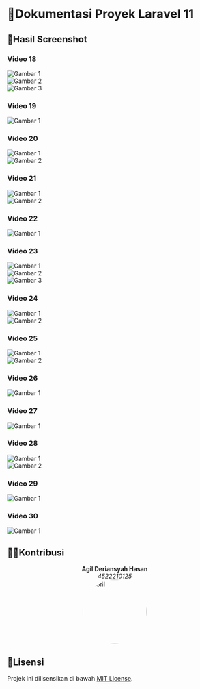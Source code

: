 # 🚀Dokumentasi Proyek Laravel 11

## 📸Hasil Screenshot

### Video 18

![Gambar 1](img/181.png)  
![Gambar 2](img/182.png)  
![Gambar 3](img/183.png)  

### Video 19

![Gambar 1](img/191.png)   

### Video 20

![Gambar 1](img/201.png)  
![Gambar 2](img/202.png)   

### Video 21

![Gambar 1](img/211.png)  
![Gambar 2](img/212.png)  

### Video 22

![Gambar 1](img/221.png)  

### Video 23

![Gambar 1](img/231.png)  
![Gambar 2](img/232.png)  
![Gambar 3](img/233.png)  

### Video 24

![Gambar 1](img/241.png)  
![Gambar 2](img/242.png)  

### Video 25

![Gambar 1](img/251.png)  
![Gambar 2](img/252.png)    

### Video 26

![Gambar 1](img/261.png)   

### Video 27

![Gambar 1](img/271.png)  

### Video 28

![Gambar 1](img/281.png)  
![Gambar 2](img/282.png)  

### Video 29

![Gambar 1](img/291.png)  

### Video 30

![Gambar 1](img/291.png)  

## 👨‍💻Kontribusi

<div align="center">
  <b>Agil Deriansyah Hasan</b><br>
  <i>4522210125</i>
</div>
<img src="img/6.jpg" alt="Profil" style="border-radius: 50%; width: 150px; height: 150px; object-fit: cover; display: block; margin: 0 auto;" />


## 📜Lisensi

Projek ini dilisensikan di bawah [MIT License](LICENSE).
